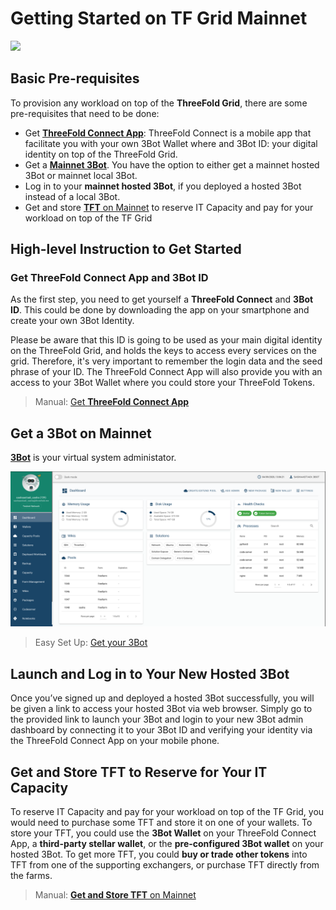 # Getting Started on TF Grid Mainnet

![](get_started_mainnet.png)

## Basic Pre-requisites

To provision any workload on top of the __ThreeFold Grid__, there are some pre-requisites that need to be done:
- Get [__ThreeFold Connect App__](threefold_connect_install.md): ThreeFold Connect is a mobile app that facilitate you with your own 3Bot Wallet where and 3Bot ID: your digital identity on top of the ThreeFold Grid.
- Get a [__Mainnet 3Bot__](mainnet_3bot.md). You have the option to either get a mainnet hosted 3Bot or mainnet local 3Bot.
- Log in to your __mainnet hosted 3Bot__, if you deployed a hosted 3Bot instead of a local 3Bot.
- Get and store [__TFT__ on Mainnet](mainnet_gettft.md) to reserve IT Capacity and pay for your workload on top of the TF Grid

## High-level Instruction to Get Started

### Get ThreeFold Connect App and 3Bot ID

As the first step, you need to get yourself a **ThreeFold Connect** and **3Bot ID**. This could be done by downloading the app on your smartphone and create your own 3Bot Identity. 

Please be aware that this ID is going to be used as your main digital identity on the ThreeFold Grid, and holds the keys to access every services on the grid. Therefore, it's very important to remember the login data and the seed phrase of your ID. The ThreeFold Connect App will also provide you with an access to your 3Bot Wallet where you could store your ThreeFold Tokens.

> Manual: [Get __ThreeFold Connect App__](threefold_connect_install.md)

## Get a 3Bot on Mainnet

[__3Bot__](mainnet_3bot.md) is your virtual system administator.

![](./img/hosted3bot.png)

> Easy Set Up: [Get your 3Bot](3bot_deployer.md)

## Launch and Log in to Your New Hosted 3Bot

Once you’ve signed up and deployed a hosted 3Bot successfully, you will be given a link to access your hosted 3Bot via web browser. Simply go to the provided link to launch your 3Bot and login to your new 3Bot admin dashboard by connecting it to your 3Bot ID and verifying your identity via the ThreeFold Connect App on your mobile phone.

## Get and Store TFT to Reserve for Your IT Capacity

To reserve IT Capacity and pay for your workload on top of the TF Grid, you would need to purchase some TFT and store it on one of your wallets. To store your TFT, you could use the __3Bot Wallet__ on your ThreeFold Connect App, a __third-party stellar wallet__, or the __pre-configured 3Bot wallet__ on your hosted 3Bot. To get more TFT, you could __buy or trade other tokens__ into TFT from one of the supporting exchangers, or purchase TFT directly from the farms.

> Manual: [__Get and Store TFT__ on Mainnet](mainnet_gettft.md)
